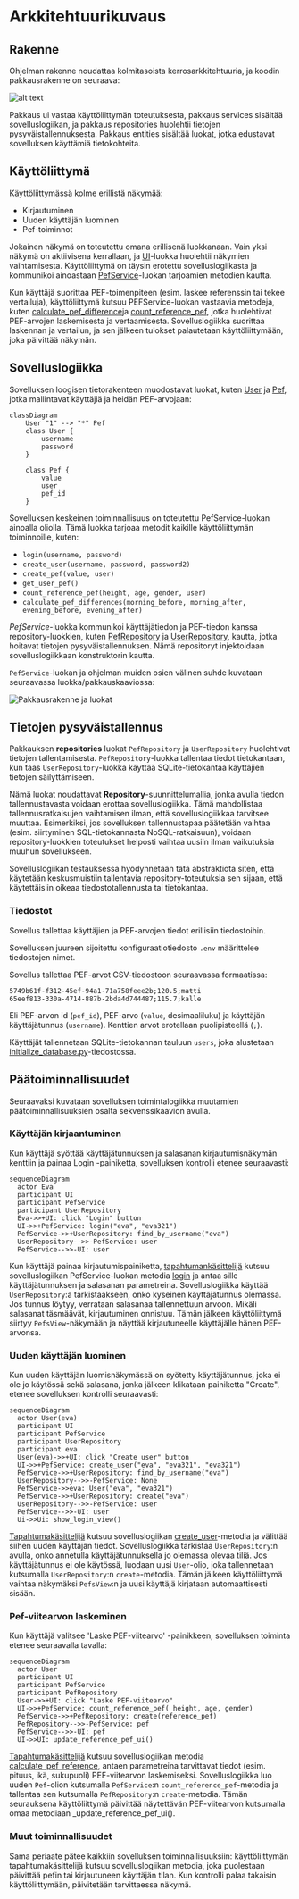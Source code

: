 # Arkkitehtuurikuvaus

## Rakenne

Ohjelman rakenne noudattaa kolmitasoista kerrosarkkitehtuuria, ja koodin pakkausrakenne on seuraava:

![alt text](./kuvat/pakkaus.png)

Pakkaus ui vastaa käyttöliittymän toteutuksesta, pakkaus services sisältää sovelluslogiikan, ja pakkaus repositories huolehtii tietojen pysyväistallennuksesta. Pakkaus entities sisältää luokat, jotka edustavat sovelluksen käyttämiä tietokohteita.

## Käyttöliittymä

Käyttöliittymässä kolme erillistä näkymää:

- Kirjautuminen
- Uuden käyttäjän luominen
- Pef-toiminnot

Jokainen näkymä on toteutettu omana erillisenä luokkanaan. Vain yksi näkymä on aktiivisena kerrallaan, ja [UI](../src/ui/ui.py)-luokka huolehtii näkymien vaihtamisesta. Käyttöliittymä on täysin erotettu sovelluslogiikasta ja kommunikoi ainoastaan [PefService](../src/services/pef_service.py)-luokan tarjoamien metodien kautta.

Kun käyttäjä suorittaa PEF-toimenpiteen (esim. laskee referenssin tai tekee vertailuja), käyttöliittymä kutsuu PEFService-luokan vastaavia metodeja, kuten [calculate_pef_difference](https://github.com/JVilo/ot-harjoitustyo/blob/d49ccd076caaee7b330dac9481216666182a3d0e/src/services/pef_service.py#L110)ja [count_reference_pef](https://github.com/JVilo/ot-harjoitustyo/blob/d49ccd076caaee7b330dac9481216666182a3d0e/src/services/pef_service.py#L57), jotka huolehtivat PEF-arvojen laskemisesta ja vertaamisesta. Sovelluslogiikka suorittaa laskennan ja vertailun, ja sen jälkeen tulokset palautetaan käyttöliittymään, joka päivittää näkymän.

## Sovelluslogiikka

Sovelluksen loogisen tietorakenteen muodostavat luokat, kuten [User](https://github.com/JVilo/ot-harjoitustyo/blob/main/src/entities/user.py) ja [Pef](https://github.com/JVilo/ot-harjoitustyo/blob/main/src/entities/pef.py), jotka mallintavat käyttäjiä ja heidän PEF-arvojaan:

```mermaid
classDiagram
    User "1" --> "*" Pef
    class User {
        username
        password
    }

    class Pef {
        value
        user
        pef_id
    }
```

Sovelluksen keskeinen toiminnallisuus on toteutettu PefService-luokan ainoalla oliolla. Tämä luokka tarjoaa metodit kaikille käyttöliittymän toiminnoille, kuten:

- `login(username, password)`
- `create_user(username, password, password2)`
- `create_pef(value, user)`
- `get_user_pef()`
- `count_reference_pef(height, age, gender, user)`
- `calculate_pef_differences(morning_before, morning_after, evening_before, evening_after)`

_PefService_-luokka kommunikoi käyttäjätiedon ja PEF-tiedon kanssa repository-luokkien, kuten [PefRepository](https://github.com/JVilo/ot-harjoitustyo/blob/main/src/repositories/pef_repository.py) ja [UserRepository](https://github.com/JVilo/ot-harjoitustyo/blob/main/src/repositories/user_repository.py), kautta, jotka hoitavat tietojen pysyväistallennuksen. Nämä repositoryt injektoidaan sovelluslogiikkaan konstruktorin kautta.

`PefService`-luokan ja ohjelman muiden osien välinen suhde kuvataan seuraavassa luokka/pakkauskaaviossa:

![Pakkausrakenne ja luokat](./kuvat/Pakkausrakenne_ja_luokat.png)

## Tietojen pysyväistallennus

Pakkauksen **repositories** luokat `PefRepository` ja `UserRepository` huolehtivat tietojen tallentamisesta. `PefRepository`-luokka tallentaa tiedot tietokantaan, kun taas `UserRepository`-luokka käyttää SQLite-tietokantaa käyttäjien tietojen säilyttämiseen.

Nämä luokat noudattavat **Repository**-suunnittelumallia, jonka avulla tiedon tallennustavasta voidaan erottaa sovelluslogiikka. Tämä mahdollistaa tallennusratkaisujen vaihtamisen ilman, että sovelluslogiikkaa tarvitsee muuttaa. Esimerkiksi, jos sovelluksen tallennustapaa päätetään vaihtaa (esim. siirtyminen SQL-tietokannasta NoSQL-ratkaisuun), voidaan repository-luokkien toteutukset helposti vaihtaa uusiin ilman vaikutuksia muuhun sovellukseen.

Sovelluslogiikan testauksessa hyödynnetään tätä abstraktiota siten, että käytetään keskusmuistiin tallentavia repository-toteutuksia sen sijaan, että käytettäisiin oikeaa tiedostotallennusta tai tietokantaa.

### Tiedostot

Sovellus tallettaa käyttäjien ja PEF-arvojen tiedot erillisiin tiedostoihin.

Sovelluksen juureen sijoitettu konfiguraatiotiedosto `.env` määrittelee tiedostojen nimet.

Sovellus tallettaa PEF-arvot CSV-tiedostoon seuraavassa formaatissa:

```
5749b61f-f312-45ef-94a1-71a758feee2b;120.5;matti
65eef813-330a-4714-887b-2bda4d744487;115.7;kalle
```

Eli PEF-arvon id (`pef_id`), PEF-arvo (`value`, desimaaliluku) ja käyttäjän käyttäjätunnus (`username`). Kenttien arvot erotellaan puolipisteellä (`;`).

Käyttäjät tallennetaan SQLite-tietokannan tauluun `users`, joka alustetaan [initialize_database.py](https://github.com/JVilo/ot-harjoitustyo/blob/main/src/initialize_database.py)-tiedostossa.

## Päätoiminnallisuudet

Seuraavaksi kuvataan sovelluksen toimintalogiikka muutamien päätoiminnallisuuksien osalta sekvenssikaavion avulla.

### Käyttäjän kirjaantuminen

Kun käyttäjä syöttää käyttäjätunnuksen ja salasanan kirjautumisnäkymän kenttiin ja painaa Login -painiketta, sovelluksen kontrolli etenee seuraavasti:

```mermaid
sequenceDiagram
  actor Eva
  participant UI
  participant PefService
  participant UserRepository
  Eva->>+UI: click "Login" button
  UI->>+PefService: login("eva", "eva321")
  PefService->>+UserRepository: find_by_username("eva")
  UserRepository-->>-PefService: user
  PefService-->>-UI: user
```

Kun käyttäjä painaa kirjautumispainiketta, [tapahtumankäsittelijä](https://github.com/JVilo/ot-harjoitustyo/blob/main/src/ui/login_view.py) kutsuu sovelluslogiikan PefService-luokan metodia [login](https://github.com/JVilo/ot-harjoitustyo/blob/d49ccd076caaee7b330dac9481216666182a3d0e/src/services/pef_service.py#L79) ja antaa sille käyttäjätunnuksen ja salasanan parametreina. Sovelluslogiikka käyttää `UserRepository`:a tarkistaakseen, onko kyseinen käyttäjätunnus olemassa. Jos tunnus löytyy, verrataan salasanaa tallennettuun arvoon. Mikäli salasanat täsmäävät, kirjautuminen onnistuu. Tämän jälkeen käyttöliittymä siirtyy `PefsView`-näkymään ja näyttää kirjautuneelle käyttäjälle hänen PEF-arvonsa.

### Uuden käyttäjän luominen

Kun uuden käyttäjän luomisnäkymässä on syötetty käyttäjätunnus, joka ei ole jo käytössä sekä salasana, jonka jälkeen klikataan painiketta "Create", etenee sovelluksen kontrolli seuraavasti:

```mermaid
sequenceDiagram
  actor User(eva)
  participant UI
  participant PefService
  participant UserRepository
  participant eva
  User(eva)->>+UI: click "Create user" button
  UI->>+PefService: create_user("eva", "eva321", "eva321")
  PefService->>+UserRepository: find_by_username("eva")
  UserRepository-->>-PefService: None
  PefService->>eva: User("eva", "eva321")
  PefService->>+UserRepository: create("eva")
  UserRepository-->>-PefService: user
  PefService-->>-UI: user
  Ui->>Ui: show_login_view()
```

[Tapahtumakäsittelijä](https://github.com/JVilo/ot-harjoitustyo/blob/main/src/ui/create_user_view.py) kutsuu sovelluslogiikan [create_user](https://github.com/JVilo/ot-harjoitustyo/blob/d49ccd076caaee7b330dac9481216666182a3d0e/src/services/pef_service.py#L155)-metodia ja välittää siihen uuden käyttäjän tiedot. Sovelluslogiikka tarkistaa `UserRepository`:n avulla, onko annetulla käyttäjätunnuksella jo olemassa olevaa tiliä. Jos käyttäjätunnus ei ole käytössä, luodaan uusi `User`-olio, joka tallennetaan kutsumalla `UserRepository`:n `create`-metodia. Tämän jälkeen käyttöliittymä vaihtaa näkymäksi `PefsView`:n ja uusi käyttäjä kirjataan automaattisesti sisään.

### Pef-viitearvon laskeminen

Kun käyttäjä valitsee 'Laske PEF-viitearvo' -painikkeen, sovelluksen toiminta etenee seuraavalla tavalla:

```mermaid
sequenceDiagram
  actor User
  participant UI
  participant PefService
  participant PefRepository
  User->>+UI: click "Laske PEF-viitearvo"
  UI->>+PefService: count_reference_pef( height, age, gender)
  PefService->>+PefRepository: create(reference_pef)
  PefRepository-->>-PefService: pef
  PefService-->>-UI: pef
  UI->>UI: update_reference_pef_ui()
```

[Tapahtumakäsittelijä]() kutsuu sovelluslogiikan metodia [calculate_pef_reference](https://github.com/JVilo/ot-harjoitustyo/blob/d49ccd076caaee7b330dac9481216666182a3d0e/src/services/pef_service.py#L57), antaen parametreina tarvittavat tiedot (esim. pituus, ikä, sukupuoli) PEF-viitearvon laskemiseksi. Sovelluslogiikka luo uuden `Pef`-olion kutsumalla `PefService`:n `count_reference_pef`-metodia ja tallentaa sen kutsumalla `PefRepository`:n `create`-metodia. Tämän seurauksena käyttöliittymä päivittää näytettävän PEF-viitearvon kutsumalla omaa metodiaan _update_reference_pef_ui().

### Muut toiminnallisuudet

Sama periaate pätee kaikkiin sovelluksen toiminnallisuuksiin: käyttöliittymän tapahtumakäsittelijä kutsuu sovelluslogiikan metodia, joka puolestaan päivittää pefin tai kirjautuneen käyttäjän tilan. Kun kontrolli palaa takaisin käyttöliittymään, päivitetään tarvittaessa näkymä.